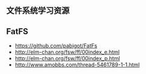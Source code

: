 ## 文件系统学习资源

## FatFS 
- https://github.com/pabigot/FatFs
- http://elm-chan.org/fsw/ff/00index_e.html
- http://elm-chan.org/fsw/ff/00index_p.html
- http://www.amobbs.com/thread-5461789-1-1.html